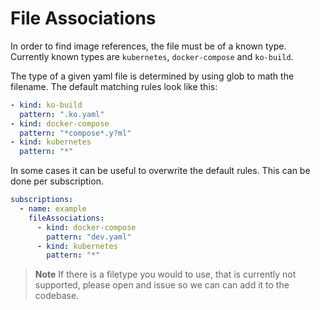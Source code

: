 # File Associations

In order to find image references, the file must be of a known type. Currently
known types are `kubernetes`, `docker-compose` and `ko-build`.

The type of a given yaml file is determined by using glob to math the filename.
The default matching rules look like this:

```yaml
- kind: ko-build
  pattern: ".ko.yaml"
- kind: docker-compose
  pattern: "*compose*.y?ml"
- kind: kubernetes
  pattern: "*"
```

In some cases it can be useful to overwrite the default rules. This can be done
per subscription.

```yaml
subscriptions:
  - name: example
    fileAssociations:
      - kind: docker-compose
        pattern: "dev.yaml"
      - kind: kubernetes
        pattern: "*"
```

> **Note** If there is a filetype you would to use, that is currently not
supported, please open and issue so we can  can add it to the codebase.
